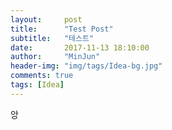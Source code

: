 ```yaml
---
layout:     post
title:      "Test Post"
subtitle:   "테스트"
date:       2017-11-13 18:10:00
author:     "MinJun"
header-img: "img/tags/Idea-bg.jpg"
comments: true
tags: [Idea]
---
```


앙